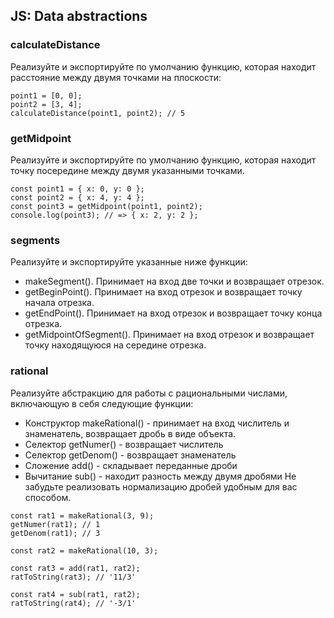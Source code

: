 ## JS: Data abstractions

### calculateDistance
Реализуйте и экспортируйте по умолчанию функцию, которая находит расстояние между двумя точками на плоскости:

```
point1 = [0, 0];
point2 = [3, 4];
calculateDistance(point1, point2); // 5
```

### getMidpoint
Реализуйте и экспортируйте по умолчанию функцию, которая находит точку посередине между двумя указанными точками.

```
const point1 = { x: 0, y: 0 };
const point2 = { x: 4, y: 4 };
const point3 = getMidpoint(point1, point2);
console.log(point3); // => { x: 2, y: 2 };
```

### segments
Реализуйте и экспортируйте указанные ниже функции:
* makeSegment(). Принимает на вход две точки и возвращает отрезок.
* getBeginPoint(). Принимает на вход отрезок и возвращает точку начала отрезка.
* getEndPoint(). Принимает на вход отрезок и возвращает точку конца отрезка.
* getMidpointOfSegment(). Принимает на вход отрезок и возвращает точку находящуюся на середине отрезка.

### rational
Реализуйте абстракцию для работы с рациональными числами, включающую в себя следующие функции:
* Конструктор makeRational() - принимает на вход числитель и знаменатель, возвращает дробь в виде объекта.
* Селектор getNumer() - возвращает числитель
* Селектор getDenom() - возвращает знаменатель
* Сложение add() - складывает переданные дроби
* Вычитание sub() - находит разность между двумя дробями
Не забудьте реализовать нормализацию дробей удобным для вас способом.

```
const rat1 = makeRational(3, 9);
getNumer(rat1); // 1
getDenom(rat1); // 3
 
const rat2 = makeRational(10, 3);
 
const rat3 = add(rat1, rat2);
ratToString(rat3); // '11/3'
 
const rat4 = sub(rat1, rat2);
ratToString(rat4); // '-3/1'
```